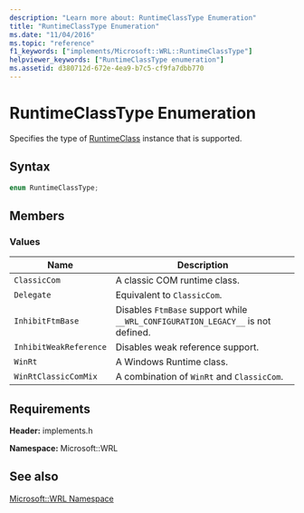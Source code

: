 ```yaml
---
description: "Learn more about: RuntimeClassType Enumeration"
title: "RuntimeClassType Enumeration"
ms.date: "11/04/2016"
ms.topic: "reference"
f1_keywords: ["implements/Microsoft::WRL::RuntimeClassType"]
helpviewer_keywords: ["RuntimeClassType enumeration"]
ms.assetid: d380712d-672e-4ea9-b7c5-cf9fa7dbb770
---
```

# RuntimeClassType Enumeration

Specifies the type of [RuntimeClass](runtimeclass-class.md) instance that is supported.

## Syntax

```cpp
enum RuntimeClassType;
```

## Members

### Values

|Name|Description|
|----------|-----------------|
|`ClassicCom`|A classic COM runtime class.|
|`Delegate`|Equivalent to `ClassicCom`.|
|`InhibitFtmBase`|Disables `FtmBase` support while `__WRL_CONFIGURATION_LEGACY__` is not defined.|
|`InhibitWeakReference`|Disables weak reference support.|
|`WinRt`|A Windows Runtime class.|
|`WinRtClassicComMix`|A combination of `WinRt` and `ClassicCom`.|

## Requirements

**Header:** implements.h

**Namespace:** Microsoft::WRL

## See also

[Microsoft::WRL Namespace](microsoft-wrl-namespace.md)
